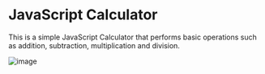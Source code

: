 # JavaScript Calculator
This is a simple JavaScript Calculator that performs basic operations such as addition, subtraction, multiplication and division.

![image](https://user-images.githubusercontent.com/85846340/225083478-432dc422-8fef-4f45-8505-4efcad8dea9f.png)
